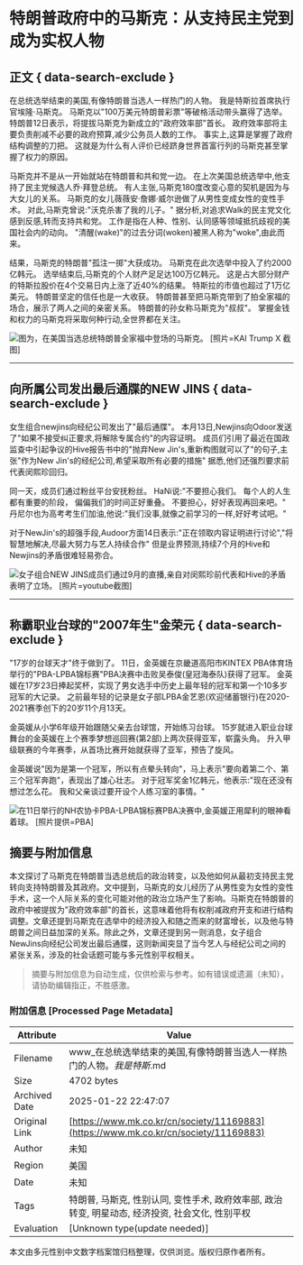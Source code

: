 # 特朗普政府中的马斯克：从支持民主党到成为实权人物

## 正文 { data-search-exclude }


在总统选举结束的美国,有像特朗普当选人一样热门的人物。 我是特斯拉首席执行官埃隆·马斯克。 马斯克以"100万美元特朗普彩票"等破格活动带头赢得了选举。 特朗普12日表示，将提拔马斯克为新成立的"政府效率部"首长。 政府效率部将主要负责削减不必要的政府预算,减少公务员人数的工作。 事实上,这算是掌握了政府结构调整的刀把。 这就是为什么有人评价已经跻身世界首富行列的马斯克甚至掌握了权力的原因。

马斯克并不是从一开始就站在特朗普和共和党一边。 在上次美国总统选举中,他支持了民主党候选人乔·拜登总统。 有人主张,马斯克180度改变心意的契机是因为与大女儿的关系。 马斯克的女儿薇薇安·詹娜·威尔逊做了从男性变成女性的变性手术。 对此,马斯克曾说:"沃克杀害了我的儿子。" 据分析,对追求Walk的民主党文化感到反感,转而支持共和党。 工作是指在人种、性别、认同感等领域抵抗歧视的美国社会内的动向。 "清醒(wake)"的过去分词(woken)被黑人称为"woke",由此而来。

结果，马斯克的特朗普"孤注一掷"大获成功。 马斯克在此次选举中投入了约2000亿韩元。 选举结束后,马斯克的个人财产足足达100万亿韩元。 这是占大部分财产的特斯拉股价在4个交易日内上涨了近40%的结果。 特斯拉的市值也超过了1万亿美元。 特朗普坚定的信任也是一大收获。 特朗普甚至把马斯克带到了拍全家福的场合，展示了两人之间的亲密关系。 特朗普的孙女称马斯克为"叔叔"。 掌握金钱和权力的马斯克将采取何种行动,全世界都在关注。

![图为，在美国当选总统特朗普全家福中登场的马斯克。 [照片=KAI Trump X 截图]](https://wimg.mk.co.kr/news/cms/202411/16/news-p.v1.20241113.f3dc061ee3f64942af9d7326541aaa2b_P1.png) 

---

## 向所属公司发出最后通牒的NEW JINS { data-search-exclude }

女生组合newjins向经纪公司发出了"最后通牒"。 本月13日,Newjins向Odoor发送了"如果不接受纠正要求,将解除专属合约"的内容证明。 成员们引用了最近在国政监查中引起争议的Hive报告书中的"抛弃New Jin's,重新构图就可以了"的句子,主张"作为New Jin's的经纪公司,希望采取所有必要的措施" 据悉,他们还强烈要求前代表闵熙珍回归。

同一天，成员们通过粉丝平台安抚粉丝。 HaNi说:"不要担心我们。 每个人的人生都有重要的阶段， 偏偏我们的时间正好重叠。 不要担心，好好表现再回来吧。" 丹尼尔也为高考考生们加油,他说:"我们没事,就像之前学习的一样,好好考试吧。"

对于NewJin's的超强手段,Audoor方面14日表示:"正在领取内容证明进行讨论","将智慧地解决,尽最大努力与艺人持续合作" 但是业界预测,持续7个月的Hive和Newjins的矛盾很难轻易弥合。

![女子组合NEW JINS成员们通过9月的直播,亲自对闵熙珍前代表和Hive的矛盾表明了立场。 [照片=youtube截图]](https://wimg.mk.co.kr/news/cms/202411/16/news-p.v1.20241114.48ddc3a979ce4b099fd67c939acbed82_P1.png) 

---

## 称霸职业台球的"2007年生"金荣元 { data-search-exclude }

"17岁的台球天才"终于做到了。 11日，金英媛在京畿道高阳市KINTEX PBA体育场举行的"PBA-LPBA锦标赛"PBA决赛中击败吴泰俊(皇冠海泰队)获得了冠军。 金英媛在17岁23日捧起奖杯，实现了男女选手中历史上最年轻的冠军和第一个10多岁冠军的大记录。 之前最年轻的记录是女子部LPBA金艺恩(欢迎储蓄银行)在2020-2021赛季创下的20岁11个月13天。

金英媛从小学6年级开始跟随父亲去台球馆，开始练习台球。 15岁就进入职业台球舞台的金英媛在上个赛季梦想巡回赛(第2部)上两次获得亚军，崭露头角。 升入甲级联赛的今年赛季，从首场比赛开始就获得了亚军，预告了旋风。

金英媛说"因为是第一个冠军，所以有点晕头转向"，马上表示"要向着第二个、第三个冠军奔跑"，表现出了雄心壮志。 对于冠军奖金1亿韩元，他表示:"现在还没有想过怎么花。 我和父亲谈过要开设个人练习室的事情。"

![在11日举行的NH农协卡PBA-LPBA锦标赛PBA决赛中,金英媛正用犀利的眼神看着球。 [照片提供=PBA]](https://wimg.mk.co.kr/news/cms/202411/16/news-p.v1.20241114.9e7c30b1cb8f409a9024e51b0018e73e_P1.png) 
<!-- tcd_original_link https://www.mk.co.kr/cn/society/11169883 -->


## 摘要与附加信息

<!-- tcd_abstract -->
本文探讨了马斯克在特朗普当选总统后的政治转变，以及他如何从最初支持民主党转向支持特朗普及其政府。文中提到，马斯克的女儿经历了从男性变为女性的变性手术，这一个人际关系的变化可能对他的政治立场产生了影响。马斯克在特朗普的政府中被提拔为"政府效率部"的首长，这意味着他将有权削减政府开支和进行结构调整。文章还提到马斯克在选举中的经济投入和随之而来的财富增长，以及他与特朗普之间日益加深的关系。除此之外，文章还提到另一则消息，女子组合NewJins向经纪公司发出最后通牒，这则新闻突显了当今艺人与经纪公司之间的紧张关系，涉及的社会话题可能与多元性别平权相关。
<!-- tcd_abstract_end -->

> 摘要与附加信息为自动生成，仅供检索与参考。如有错误或遗漏（未知），请协助编辑指正，不胜感激。

### 附加信息 [Processed Page Metadata]

| Attribute       | Value                                  |
|-----------------|----------------------------------------|
| Filename        | www_在总统选举结束的美国,有像特朗普当选人一样热门的人物。_我是特斯_.md                             |
| Size            | 4702 bytes                           |
| Archived Date   | 2025-01-22 22:47:07                             |
| Original Link   | [https://www.mk.co.kr/cn/society/11169883](https://www.mk.co.kr/cn/society/11169883)                       |
| Author          | 未知                               |
| Region          | 美国                               |
| Date            | 未知                                 |
| Tags            | 特朗普, 马斯克, 性别认同, 变性手术, 政府效率部, 政治转变, 明星动态, 经济投资, 社会文化, 性别平权                                 |
| Evaluation            | [Unknown type(update needed)]                                 |
<!-- tcd_table_end -->

本文由多元性别中文数字档案馆归档整理，仅供浏览。版权归原作者所有。
